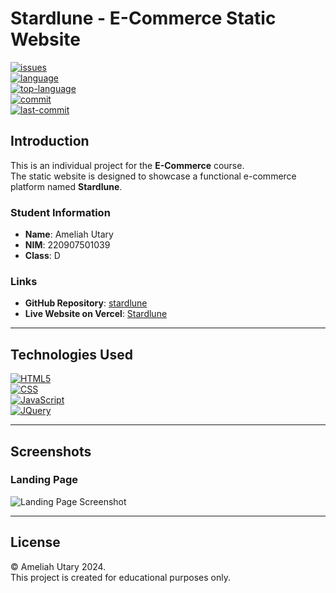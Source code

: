 # Stardlune - E-Commerce Static Website  
[![issues](https://img.shields.io/github/issues/ameliahutary/stardlune)](https://github.com/ameliahutary/stardlune/issues)  
[![language](https://img.shields.io/github/languages/count/ameliahutary/stardlune)](https://github.com/ameliahutary/stardlune/search?l=html)  
[![top-language](https://img.shields.io/github/languages/top/ameliahutary/stardlune)](https://github.com/ameliahutary/stardlune/search?l=html)  
[![commit](https://img.shields.io/github/commit-activity/m/ameliahutary/stardlune)](https://github.com/ameliahutary/stardlune/commits/main)  
[![last-commit](https://img.shields.io/github/last-commit/ameliahutary/stardlune)](https://github.com/ameliahutary/stardlune/commits/main)  

## Introduction  
This is an individual project for the **E-Commerce** course.  
The static website is designed to showcase a functional e-commerce platform named **Stardlune**.  

### Student Information  
- **Name**: Ameliah Utary 
- **NIM**: 220907501039   
- **Class**: D  

### Links  
- **GitHub Repository**: [stardlune](https://github.com/ameliahutary/stardlune)  
- **Live Website on Vercel**: [Stardlune](https://stardlune.vercel.app/)  

---

## Technologies Used  
[![HTML5](https://img.shields.io/badge/-HTML5-black?style=flat-square&logo=html5&logoColor=orange)](https://github.com/ameliahutary?tab=repositories&language=html)  
[![CSS](https://img.shields.io/badge/-CSS-black?style=flat-square&logo=css3&logoColor=blue)](https://github.com/ameliahutary?tab=repositories&language=css)  
[![JavaScript](https://img.shields.io/badge/-JavaScript-black?style=flat-square&logo=javascript)](https://github.com/ameliahutary?tab=repositories&language=javascript)  
[![JQuery](https://img.shields.io/badge/-JQuery-black?style=flat-square&logo=jquery&logoColor=%230769AD)](https://github.com/ameliahutary?tab=repositories)  

---

## Screenshots  

### Landing Page
![Landing Page Screenshot](assets/screenshots/landing-page.png)  

---

## License  
&#169; Ameliah Utary 2024.  
This project is created for educational purposes only.  
